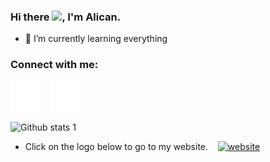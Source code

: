 ### Hi there <a href="https://www.gautamkrishnar.com/"><img src="https://media.giphy.com/media/hvRJCLFzcasrR4ia7z/giphy.gif" width="5%"></a>, I'm Alican.

- 🌱 I’m currently learning everything 
  


### Connect with me:
[![website](./img/linkedin-dark.svg)](https://tr.linkedin.com/in/alican-bayraktar)
&nbsp;&nbsp;
[![website](./img/instagram-dark.svg)](https://www.instagram.com/alicanb.11/)


![Github stats 1](https://github-readme-stats.vercel.app/api?username=Vlicvn&show_icons=true&theme=gradient) 

- Click on the logo below to go to my website.
  &nbsp;&nbsp;
[![website](./img/ab-logo.ico)](https://www.instagram.com/alicanb.11/)




